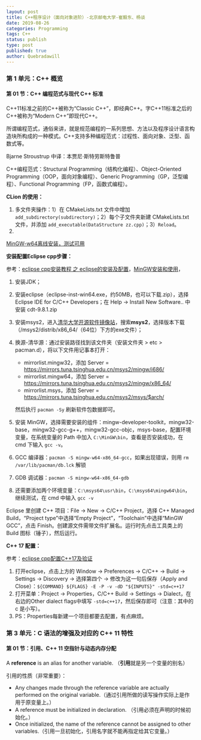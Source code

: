```yaml
---
layout: post
title: C++程序设计（面向对象进阶）-北京邮电大学-崔毅东、杨谈
date: 2019-08-26
categories: Programming
tags: C++
status: publish
type: post
published: true
author: Quebradawill
---
```




### 第 1 单元：C++ 概览

#### 第 01 节：C++ 编程范式与现代 C++ 标准

C++11标准之前的C++被称为“Classic C++”，即经典C++。字C++11标准之后的C++被称为“Modern C++”即现代C++。

所谓编程范式，通俗来讲，就是规范编程的一系列思想、方法以及程序设计语言构造块所构成的一种模式。C++支持多种编程范式：过程性、面向对象、泛型、函数式等。

Bjarne Stroustrup 中译：本贾尼·斯特劳斯特鲁普

C++编程范式：Structural Programming（结构化编程）、Object-Oriented Programming（OOP，面向对象编程）、Generic Programming（GP，泛型编程）、Functional Programming（FP，函数式编程）。

**CLion 的使用：**

1. 多文件夹操作：1）在 CMakeLists.txt 文件中增加 `add_subdirectory(subdirectory)`；2）每个子文件夹新建 CMakeLists.txt 文件，并添加 `add_executable(DataStructure zz.cpp)`；3）`Reload`。
2. 

[MinGW-w64离线安装，测试可用](https://sourceforge.net/projects/mingw-w64/files/)

**安装配置Eclipse cpp步骤：**

参考：[eclipse cpp安装教程 之 eclipse的安装及配置](https://blog.csdn.net/qq_43196686/article/details/93972500)，[MinGW安装和使用](https://www.cnblogs.com/qcssmd/p/5302052.html)，

1. 安装JDK；

2. 安装eclipse（eclipse-inst-win64.exe，约50MB，也可以下载.zip），选择 Eclipse IDE for C/C++ Developers；在 Help $\to$ Install New Software.. 中安装 cdt-9.8.1.zip

3. 安装msys2，进入[清华大学开源软件镜像站](https://mirrors.tuna.tsinghua.edu.cn/)，搜索**msys2**，选择版本下载（/msys2/distrib/x86_64/（64位）下方的exe文件）；

4. 换源-清华源：通过安装路径找到该文件夹（安装文件夹 > etc > pacman.d），将以下文件用记事本打开：

   - mirrorlist.mingw32，添加  Server = https://mirrors.tuna.tsinghua.edu.cn/msys2/mingw/i686/
   - mirrorlist.mingw64，添加  Server = https://mirrors.tuna.tsinghua.edu.cn/msys2/mingw/x86_64/
   - mirrorlist.msys，添加  Server = https://mirrors.tuna.tsinghua.edu.cn/msys2/msys/$arch/

   然后执行 `pacman -Sy` 刷新软件包数据即可。

5. 安装 MinGW，选择需要安装的组件：mingw-developer-toolkit，mingw32-base，mingw32-gcc-g++，mingw32-gcc-objc，msys-base，配置环境变量，在系统变量的 Path 中加入 `C:\MinGW\bin`，查看是否安装成功，在 cmd 下输入 `gcc -v`。

6. GCC 编译器：`pacman -S mingw-w64-x86_64-gcc`，如果出现错误，则用 `rm /var/lib/pacman/db.lck` 解锁

7. GDB 调试器：`pacman -S mingw-w64-x86_64-gdb`

8. 还需要添加两个环境变量：`C:\msys64\usr\bin`，`C:\msys64\mingw64\bin`，继续测试，在 cmd 中输入 `gcc -v`


Eclipse 里创建 C++ 项目：File $\to$ New $\to$ C/C++ Project，选择 C++ Managed Build，“Project type”中选择“Empty Project”，“Toolchain”中选择“MinGW GCC”，点击 Finish。创建源文件需带文件扩展名。运行时先点击工具类上的 Build 图标（锤子），然后运行。

**C++ 17 配置：**

参考：[eclipse cpp配置C++17及验证](https://blog.csdn.net/qq_43196686/article/details/94147160)

1. 打开eclipse，点击上方的 Window $\to$ Preferences $\to$ C/C++ $\to$ Build $\to$ Settings $\to$ Discovery $\to$ 选择第四个 $\to$ 修改为这一句后保存（Apply and Close）：`${COMMAND} ${FLAGS} -E -P -v -dD "${INPUTS}" -std=c++17`
2. 打开菜单：Project $\to$ Properties，C/C++ Build $\to$ Settings $\to$ Dialect，在右边的Other dialect flags中填写 `-std=c++17`，然后保存即可（注意：其中的 c 是小写）。
3. PS：Properties每新建一个项目都要去配置，有点麻烦。

### 第 3 单元：C 语法的增强及对应的 C++ 11 特性

#### 第 01 节：引用、C++ 11 空指针与动态内存分配

A **reference** is an alias for another variable. （**引用**就是另一个变量的别名）

引用的性质（非常重要）：

- Any changes made through the reference variable are actually performed on the original variable.（通过引用所做的读写操作实际上是作用于原变量上。）
- A reference must be initialized in declaration. （引用必须在声明的时候初始化。）
- Once initialized, the name of the reference cannot be assigned to other variables.（引用一旦初始化，引用名字就不能再指定给其它变量。）